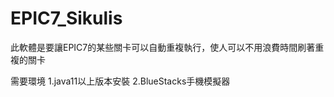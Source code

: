 # EPIC7_Sikulis
此軟體是要讓EPIC7的某些關卡可以自動重複執行，使人可以不用浪費時間刷著重複的關卡

需要環境
1.java11以上版本安裝
2.BlueStacks手機模擬器



